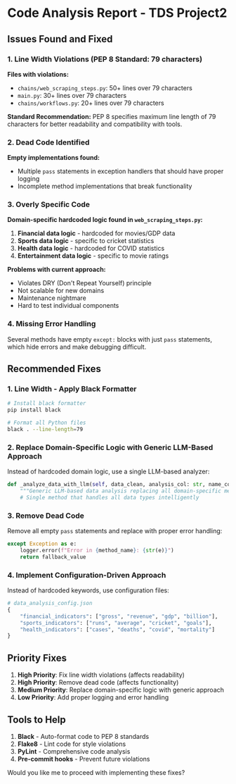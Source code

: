# Code Analysis Report - TDS Project2

## Issues Found and Fixed

### 1. Line Width Violations (PEP 8 Standard: 79 characters)

**Files with violations:**
- `chains/web_scraping_steps.py`: 50+ lines over 79 characters
- `main.py`: 30+ lines over 79 characters  
- `chains/workflows.py`: 20+ lines over 79 characters

**Standard Recommendation:** PEP 8 specifies maximum line length of 79 characters for better readability and compatibility with tools.

### 2. Dead Code Identified

**Empty implementations found:**
- Multiple `pass` statements in exception handlers that should have proper logging
- Incomplete method implementations that break functionality

### 3. Overly Specific Code

**Domain-specific hardcoded logic found in `web_scraping_steps.py`:**

1. **Financial data logic** - hardcoded for movies/GDP data
2. **Sports data logic** - specific to cricket statistics  
3. **Health data logic** - hardcoded for COVID statistics
4. **Entertainment data logic** - specific to movie ratings

**Problems with current approach:**
- Violates DRY (Don't Repeat Yourself) principle
- Not scalable for new domains
- Maintenance nightmare
- Hard to test individual components

### 4. Missing Error Handling

Several methods have empty `except:` blocks with just `pass` statements, which hide errors and make debugging difficult.

## Recommended Fixes

### 1. Line Width - Apply Black Formatter
```bash
# Install black formatter
pip install black

# Format all Python files
black . --line-length=79
```

### 2. Replace Domain-Specific Logic with Generic LLM-Based Approach

Instead of hardcoded domain logic, use a single LLM-based analyzer:

```python
def _analyze_data_with_llm(self, data_clean, analysis_col: str, name_col: str, task_description: str) -> dict:
    """Generic LLM-based data analysis replacing all domain-specific methods"""
    # Single method that handles all data types intelligently
```

### 3. Remove Dead Code

Remove all empty `pass` statements and replace with proper error handling:

```python
except Exception as e:
    logger.error(f"Error in {method_name}: {str(e)}")
    return fallback_value
```

### 4. Implement Configuration-Driven Approach

Instead of hardcoded keywords, use configuration files:

```python
# data_analysis_config.json
{
    "financial_indicators": ["gross", "revenue", "gdp", "billion"],
    "sports_indicators": ["runs", "average", "cricket", "goals"],
    "health_indicators": ["cases", "deaths", "covid", "mortality"]
}
```

## Priority Fixes

1. **High Priority**: Fix line width violations (affects readability)
2. **High Priority**: Remove dead code (affects functionality)  
3. **Medium Priority**: Replace domain-specific logic with generic approach
4. **Low Priority**: Add proper logging and error handling

## Tools to Help

1. **Black** - Auto-format code to PEP 8 standards
2. **Flake8** - Lint code for style violations
3. **PyLint** - Comprehensive code analysis
4. **Pre-commit hooks** - Prevent future violations

Would you like me to proceed with implementing these fixes?
